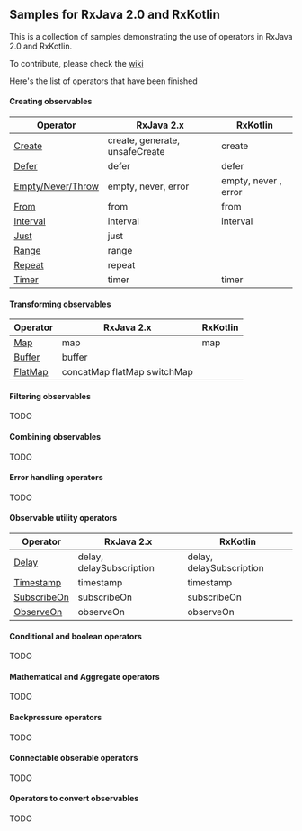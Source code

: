 ## Samples for RxJava 2.0 and RxKotlin

This is a collection of samples demonstrating the use of operators in RxJava 2.0 and RxKotlin.

To contribute, please check the [wiki](https://github.com/moldedbits/rx_operators/wiki)

Here's the list of operators that have been finished

#### Creating observables

| Operator | RxJava 2.x | RxKotlin |
|----------|------------|----------|
| [Create][1] | create, generate, unsafeCreate | create |
| [Defer][2] | defer | defer |
| [Empty/Never/Throw][3] | empty, never, error | empty, never , error |
| [From][9] | from | from |
| [Interval][10] | interval | interval |
| [Just][11] | just | |
| [Range][12] | range | |
| [Repeat][13] | repeat | |
| [Timer][14] | timer | timer |

#### Transforming observables

| Operator | RxJava 2.x | RxKotlin |
|----------|------------|----------|
| [Map][5] | map | map |
| [Buffer][15] | buffer | |
| [FlatMap][16] | concatMap flatMap switchMap | |

#### Filtering observables

TODO

#### Combining observables

TODO

#### Error handling operators

TODO

#### Observable utility operators

| Operator | RxJava 2.x | RxKotlin |
|----------|------------|----------|
| [Delay][8] | delay, delaySubscription | delay, delaySubscription |
| [Timestamp][4] | timestamp | timestamp |
| [SubscribeOn][6] | subscribeOn | subscribeOn |
| [ObserveOn][7] | observeOn | observeOn |

#### Conditional and boolean operators

TODO

#### Mathematical and Aggregate operators

TODO

#### Backpressure operators

TODO

#### Connectable obserable operators

TODO

#### Operators to convert observables

TODO

[1]: http://reactivex.io/documentation/operators/create.html
[2]: http://reactivex.io/documentation/operators/defer.html
[3]: http://reactivex.io/documentation/operators/empty-never-throw.html
[4]: http://reactivex.io/documentation/operators/timestamp.html
[5]: http://reactivex.io/documentation/operators/map.html
[6]: http://reactivex.io/documentation/operators/subscribeon.html
[7]: http://reactivex.io/documentation/operators/observeon.html
[8]: http://reactivex.io/documentation/operators/delay.html
[9]: http://reactivex.io/documentation/operators/from.html
[10]: http://reactivex.io/documentation/operators/interval.html
[11]: http://reactivex.io/documentation/operators/just.html
[12]: http://reactivex.io/documentation/operators/range.html
[13]: http://reactivex.io/documentation/operators/repeat.html
[14]: http://reactivex.io/documentation/operators/timer.html
[15]: http://reactivex.io/documentation/operators/buffer.html
[16]: http://reactivex.io/documentation/operators/flatmap.html